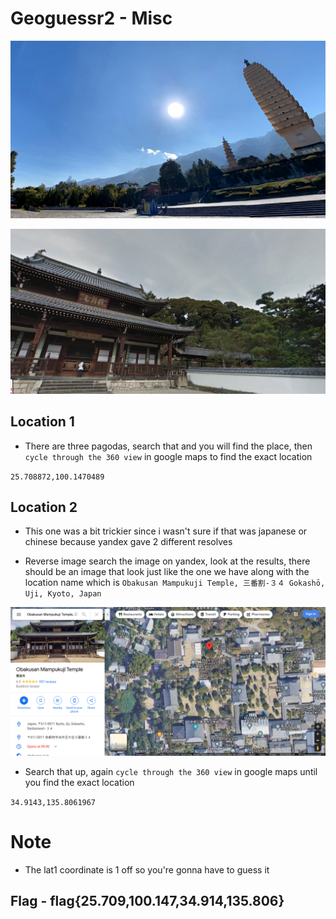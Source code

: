# Geoguessr2 - Misc 

![location1](./location1.png)

![location2](./location2.png)

## Location 1 

- There are three pagodas, search that and you will find the place, then `cycle through the 360 view` in google maps to find the exact location

`25.708872,100.1470489`

## Location 2 

- This one was a bit trickier since i wasn't sure if that was japanese or chinese because yandex gave 2 different resolves 

- Reverse image search the image on yandex, look at the results, there should be an image that look just like the one we have along with the location name which is `Obakusan Mampukuji Temple, 三番割-３４ Gokashō, Uji, Kyoto, Japan`

![obakusan](./obakusan.png)

- Search that up, again `cycle through the 360 view` in google maps until you find the exact location

`34.9143,135.8061967`

# Note 

- The lat1 coordinate is 1 off so you're gonna have to guess it

## Flag - flag{25.709,100.147,34.914,135.806}